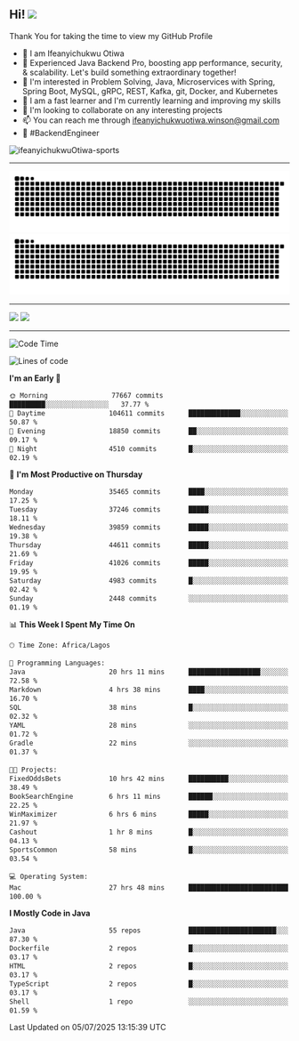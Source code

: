 <!-- BLOG-POST-LIST:START --><!-- BLOG-POST-LIST:END -->

## Hi! <img src="https://media.giphy.com/media/hvRJCLFzcasrR4ia7z/giphy.gif" width="4%"> 

Thank You for taking the time to view my GitHub Profile

- 👋 I am Ifeanyichukwu Otiwa
- 🚀 Experienced Java Backend Pro, boosting app performance, security, & scalability. Let's build something extraordinary together!
- 👀 I'm interested in Problem Solving, Java, Microservices with Spring, Spring Boot, MySQL, gRPC, REST, Kafka, git, Docker, and Kubernetes
- 🌱 I am a fast learner and I'm currently learning and improving my skills
- 💞️ I'm looking to collaborate on any interesting projects
- 📫 You can reach me through ifeanyichukwuotiwa.winson@gmail.com
- 🚀 #BackendEngineer

<p align="left" marginTop="10px"> <img src="https://komarev.com/ghpvc/?username=ifeanyichukwuOtiwa-sports&label=Profile%20views&color=0e75b6&style=for-the-badge" alt="ifeanyichukwuOtiwa-sports" /> </p>

***

<!--🐍📈SNAKEGRAPH / 🌐WEBSITE: https://github.com/Platane/snk -->
![github contribution grid snake animation](https://raw.githubusercontent.com/ifeanyichukwuOtiwa-sports/ifeanyichukwuOtiwa-sports/output/github-contribution-grid-snake-dark.svg#gh-dark-mode-only)![github contribution grid snake animation](https://raw.githubusercontent.com/ifeanyichukwuOtiwa-sports/ifeanyichukwuOtiwa-sports/output/github-contribution-grid-snake.svg#gh-light-mode-only)

***

<p float="left">
  <img float="left" src="https://github-readme-stats.vercel.app/api?username=ifeanyichukwuOtiwa-sports&count_private=true&include_all_commits=true&theme=react&show_icons=true" />
  <img float="right" src="https://github-readme-stats.vercel.app/api/top-langs/?username=ifeanyichukwuOtiwa-sports&layout=compact&show_icons=true&theme=react" /> 
</p>

***



<!--START_SECTION:waka-->
![Code Time](http://img.shields.io/badge/Code%20Time-3%2C920%20hrs%2041%20mins-blue)

![Lines of code](https://img.shields.io/badge/From%20Hello%20World%20I%27ve%20Written-56.1%20million%20lines%20of%20code-blue)

**I'm an Early 🐤** 

```text
🌞 Morning                77667 commits       █████████░░░░░░░░░░░░░░░░   37.77 % 
🌆 Daytime                104611 commits      █████████████░░░░░░░░░░░░   50.87 % 
🌃 Evening                18850 commits       ██░░░░░░░░░░░░░░░░░░░░░░░   09.17 % 
🌙 Night                  4510 commits        █░░░░░░░░░░░░░░░░░░░░░░░░   02.19 % 
```
📅 **I'm Most Productive on Thursday** 

```text
Monday                   35465 commits       ████░░░░░░░░░░░░░░░░░░░░░   17.25 % 
Tuesday                  37246 commits       █████░░░░░░░░░░░░░░░░░░░░   18.11 % 
Wednesday                39859 commits       █████░░░░░░░░░░░░░░░░░░░░   19.38 % 
Thursday                 44611 commits       █████░░░░░░░░░░░░░░░░░░░░   21.69 % 
Friday                   41026 commits       █████░░░░░░░░░░░░░░░░░░░░   19.95 % 
Saturday                 4983 commits        █░░░░░░░░░░░░░░░░░░░░░░░░   02.42 % 
Sunday                   2448 commits        ░░░░░░░░░░░░░░░░░░░░░░░░░   01.19 % 
```


📊 **This Week I Spent My Time On** 

```text
🕑︎ Time Zone: Africa/Lagos

💬 Programming Languages: 
Java                     20 hrs 11 mins      ██████████████████░░░░░░░   72.58 % 
Markdown                 4 hrs 38 mins       ████░░░░░░░░░░░░░░░░░░░░░   16.70 % 
SQL                      38 mins             █░░░░░░░░░░░░░░░░░░░░░░░░   02.32 % 
YAML                     28 mins             ░░░░░░░░░░░░░░░░░░░░░░░░░   01.72 % 
Gradle                   22 mins             ░░░░░░░░░░░░░░░░░░░░░░░░░   01.37 % 

🐱‍💻 Projects: 
FixedOddsBets            10 hrs 42 mins      ██████████░░░░░░░░░░░░░░░   38.49 % 
BookSearchEngine         6 hrs 11 mins       ██████░░░░░░░░░░░░░░░░░░░   22.25 % 
WinMaximizer             6 hrs 6 mins        █████░░░░░░░░░░░░░░░░░░░░   21.97 % 
Cashout                  1 hr 8 mins         █░░░░░░░░░░░░░░░░░░░░░░░░   04.13 % 
SportsCommon             58 mins             █░░░░░░░░░░░░░░░░░░░░░░░░   03.54 % 

💻 Operating System: 
Mac                      27 hrs 48 mins      █████████████████████████   100.00 % 
```

**I Mostly Code in Java** 

```text
Java                     55 repos            ██████████████████████░░░   87.30 % 
Dockerfile               2 repos             █░░░░░░░░░░░░░░░░░░░░░░░░   03.17 % 
HTML                     2 repos             █░░░░░░░░░░░░░░░░░░░░░░░░   03.17 % 
TypeScript               2 repos             █░░░░░░░░░░░░░░░░░░░░░░░░   03.17 % 
Shell                    1 repo              ░░░░░░░░░░░░░░░░░░░░░░░░░   01.59 % 
```




 Last Updated on 05/07/2025 13:15:39 UTC
<!--END_SECTION:waka-->

<!--
<p align="center">
![trophy](https://github-profile-trophy.vercel.app/?username=ifeanyichukwuOtiwa-sports&theme=onedark) (https://github.com/ryo-ma/github-profile-trophy)
</p>
-->

<!---
ifeanyi-otiwa/ifeanyi-otiwa is a ✨ special ✨ repository because its `README.md` (this file) appears on your GitHub profile.
You can click the Preview link to take a look at your changes.
--->
